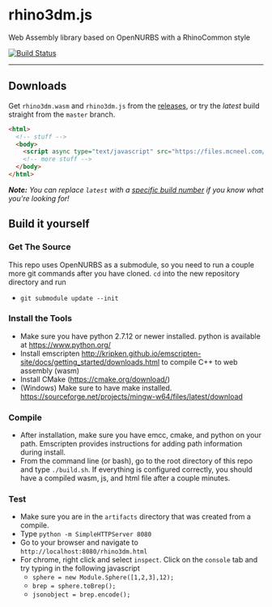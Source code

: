 # rhino3dm.js
Web Assembly library based on OpenNURBS with a RhinoCommon style

[![Build Status](https://travis-ci.com/mcneel/rhino-geometry.js.svg?token=xzPnCyqvoS75zbqdJSUR&branch=master)](https://travis-ci.com/mcneel/rhino-geometry.js)

----

## Downloads

Get `rhino3dm.wasm` and `rhino3dm.js` from the [releases](https://github.com/mcneel/rhino3dm.js/releases), or try the _latest_ build straight from the `master` branch.

```html
<html>
  <!-- stuff -->
  <body>
    <script async type="text/javascript" src="https://files.mcneel.com/rhino-geometry.js/latest/rhino-geometry.js"></script>
    <!-- more stuff -->
  </body>
</html>
```

_**Note:** You can replace `latest` with a [specific build number](https://travis-ci.com/mcneel/rhino-geometry.js/builds) if you know what you're looking for!_


## Build it yourself

### Get The Source

This repo uses OpenNURBS as a submodule, so you need to run a couple more git commands after you have cloned. `cd` into the new repository directory and run
  * `git submodule update --init`

### Install the Tools

* Make sure you have python 2.7.12 or newer installed. python is available at https://www.python.org/
* Install emscripten http://kripken.github.io/emscripten-site/docs/getting_started/downloads.html to compile C++ to web assembly (wasm)
* Install CMake (https://cmake.org/download/)
* (Windows) Make sure to have make installed. https://sourceforge.net/projects/mingw-w64/files/latest/download

### Compile

* After installation, make sure you have  emcc, cmake, and python on your path. Emscripten provides instructions for adding path information during install.
* From the command line (or bash), go to the root directory of this repo and type `./build.sh`. If everything is configured correctly, you should have a compiled wasm, js, and html file after a couple minutes.

### Test

* Make sure you are in the `artifacts` directory that was created from a compile.
* Type `python -m SimpleHTTPServer 8080`
* Go to your browser and navigate to `http://localhost:8080/rhino3dm.html`
* For chrome, right click and select `inspect`. Click on the `console` tab and try typing in the following javascript
  * `sphere = new Module.Sphere([1,2,3],12);`
  * `brep = sphere.toBrep();`
  * `jsonobject = brep.encode();`
